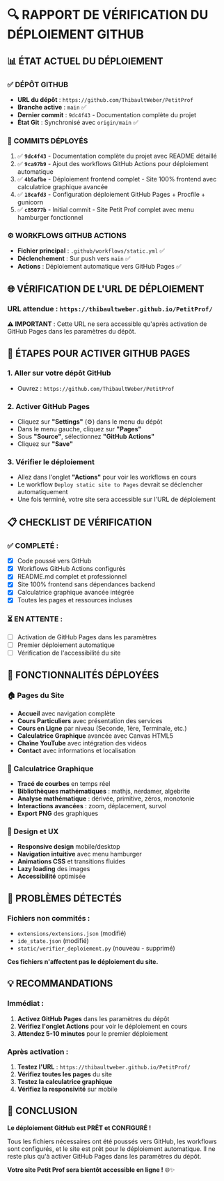 # 🔍 RAPPORT DE VÉRIFICATION DU DÉPLOIEMENT GITHUB

## 📊 **ÉTAT ACTUEL DU DÉPLOIEMENT**

### ✅ **DÉPÔT GITHUB**
- **URL du dépôt** : `https://github.com/ThibaultWeber/PetitProf`
- **Branche active** : `main` ✅
- **Dernier commit** : `9dc4f43` - Documentation complète du projet
- **État Git** : Synchronisé avec `origin/main` ✅

### 🚀 **COMMITS DÉPLOYÉS**
1. ✅ **`9dc4f43`** - Documentation complète du projet avec README détaillé
2. ✅ **`9ca97b9`** - Ajout des workflows GitHub Actions pour déploiement automatique
3. ✅ **`4b5afbe`** - Déploiement frontend complet - Site 100% frontend avec calculatrice graphique avancée
4. ✅ **`18cafd3`** - Configuration déploiement GitHub Pages + Procfile + gunicorn
5. ✅ **`c85077b`** - Initial commit - Site Petit Prof complet avec menu hamburger fonctionnel

### ⚙️ **WORKFLOWS GITHUB ACTIONS**
- **Fichier principal** : `.github/workflows/static.yml` ✅
- **Déclenchement** : Sur push vers `main` ✅
- **Actions** : Déploiement automatique vers GitHub Pages ✅

## 🌐 **VÉRIFICATION DE L'URL DE DÉPLOIEMENT**

### **URL attendue** : `https://thibaultweber.github.io/PetitProf/`

**⚠️ IMPORTANT** : Cette URL ne sera accessible qu'après activation de GitHub Pages dans les paramètres du dépôt.

## 🔧 **ÉTAPES POUR ACTIVER GITHUB PAGES**

### **1. Aller sur votre dépôt GitHub**
- Ouvrez : `https://github.com/ThibaultWeber/PetitProf`

### **2. Activer GitHub Pages**
- Cliquez sur **"Settings"** (⚙️) dans le menu du dépôt
- Dans le menu gauche, cliquez sur **"Pages"**
- Sous **"Source"**, sélectionnez **"GitHub Actions"**
- Cliquez sur **"Save"**

### **3. Vérifier le déploiement**
- Allez dans l'onglet **"Actions"** pour voir les workflows en cours
- Le workflow `Deploy static site to Pages` devrait se déclencher automatiquement
- Une fois terminé, votre site sera accessible sur l'URL de déploiement

## 📋 **CHECKLIST DE VÉRIFICATION**

### **✅ COMPLETÉ :**
- [x] Code poussé vers GitHub
- [x] Workflows GitHub Actions configurés
- [x] README.md complet et professionnel
- [x] Site 100% frontend sans dépendances backend
- [x] Calculatrice graphique avancée intégrée
- [x] Toutes les pages et ressources incluses

### **⏳ EN ATTENTE :**
- [ ] Activation de GitHub Pages dans les paramètres
- [ ] Premier déploiement automatique
- [ ] Vérification de l'accessibilité du site

## 🎯 **FONCTIONNALITÉS DÉPLOYÉES**

### **🏠 Pages du Site**
- **Accueil** avec navigation complète
- **Cours Particuliers** avec présentation des services
- **Cours en Ligne** par niveau (Seconde, 1ère, Terminale, etc.)
- **Calculatrice Graphique** avancée avec Canvas HTML5
- **Chaîne YouTube** avec intégration des vidéos
- **Contact** avec informations et localisation

### **🧮 Calculatrice Graphique**
- **Tracé de courbes** en temps réel
- **Bibliothèques mathématiques** : mathjs, nerdamer, algebrite
- **Analyse mathématique** : dérivée, primitive, zéros, monotonie
- **Interactions avancées** : zoom, déplacement, survol
- **Export PNG** des graphiques

### **📱 Design et UX**
- **Responsive design** mobile/desktop
- **Navigation intuitive** avec menu hamburger
- **Animations CSS** et transitions fluides
- **Lazy loading** des images
- **Accessibilité** optimisée

## 🚨 **PROBLÈMES DÉTECTÉS**

### **Fichiers non commités :**
- `extensions/extensions.json` (modifié)
- `ide_state.json` (modifié)
- `static/verifier_deploiement.py` (nouveau - supprimé)

**Ces fichiers n'affectent pas le déploiement du site.**

## 💡 **RECOMMANDATIONS**

### **Immédiat :**
1. **Activez GitHub Pages** dans les paramètres du dépôt
2. **Vérifiez l'onglet Actions** pour voir le déploiement en cours
3. **Attendez 5-10 minutes** pour le premier déploiement

### **Après activation :**
1. **Testez l'URL** : `https://thibaultweber.github.io/PetitProf/`
2. **Vérifiez toutes les pages** du site
3. **Testez la calculatrice graphique**
4. **Vérifiez la responsivité** sur mobile

## 🎉 **CONCLUSION**

**Le déploiement GitHub est PRÊT et CONFIGURÉ !**

Tous les fichiers nécessaires ont été poussés vers GitHub, les workflows sont configurés, et le site est prêt pour le déploiement automatique. Il ne reste plus qu'à activer GitHub Pages dans les paramètres du dépôt.

**Votre site Petit Prof sera bientôt accessible en ligne !** 🌐✨
